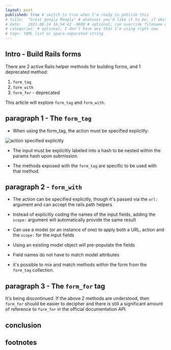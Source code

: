 ```yaml
---
layout: post
published: true # switch to true when I'm ready to publish this
# title:  "Great googly Moogly" # whatever you'd like it to be; if omitted will default to file name title
# date:   2021-08-24 16:54:42 -0600 # optional; can override filename date to re-order articles; but it must contain all those different parts; -0600 is MST
# categories: # optional; I don't have any that I'm using right now
# tags: YAML list or space-separated string
---
```


## Intro - Build Rails forms

There are 2 active Rails helper methods for building forms, and 1 deprecated method:

1. `form_tag`
3. `form_with`
2. `form_for` - deprecated

This article will explore `form_tag` and `form_with`.

## paragraph 1 - The `form_tag`

* When using the form_tag, the action must be specified explicitly:

![action specified explicitly](assets/images/screen_shot1.png)




* The input must be explicitly labeled into a hash to be nested within the params hash upon submission. 

* The methods exposed with the `form_tag` are specific to be used with that method. 

## paragraph 2 - `form_with`

* The action can be specified explicitly, though it's passed via the `url:` argument and can accept the rails path helpers

* Instead of explicitly coding the names of the input fields, adding the `scope:` argument will automatically provide the same result

* Can use a model (or an instance of one) to apply both a URL, action and the `scope:` for the input fields

* Using an existing model object will pre-populate the fields

* Field names do not have to match model attributes

* it's possible to mix and match methods within the form from the `form_tag` collection. 


## paragraph 3 - The `form_for` tag

It's being discontinued. If the above 2 methods are understood, then `form_for` should be easier to decipher and there is still a significant amount of reference to `form_for` in the official documentation API. 

## conclusion

## footnotes


